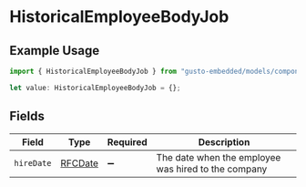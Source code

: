 # HistoricalEmployeeBodyJob

## Example Usage

```typescript
import { HistoricalEmployeeBodyJob } from "gusto-embedded/models/components";

let value: HistoricalEmployeeBodyJob = {};
```

## Fields

| Field                                               | Type                                                | Required                                            | Description                                         |
| --------------------------------------------------- | --------------------------------------------------- | --------------------------------------------------- | --------------------------------------------------- |
| `hireDate`                                          | [RFCDate](../../types/rfcdate.md)                   | :heavy_minus_sign:                                  | The date when the employee was hired to the company |